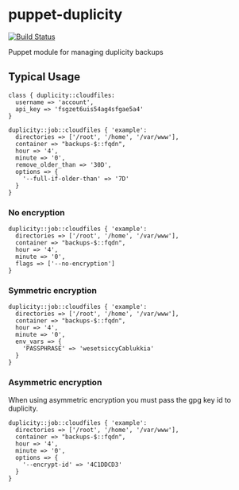 puppet-duplicity
================

[![Build Status](https://travis-ci.org/JCotton1123/puppet-duplicity.svg?branch=master)](https://travis-ci.org/JCotton1123/puppet-duplicity)

Puppet module for managing duplicity backups

## Typical Usage

```puppet
class { duplicity::cloudfiles:
  username => 'account',
  api_key => 'fsgzet6uis54ag4sfgae5a4'
}
```

```puppet
duplicity::job::cloudfiles { 'example':
  directories => ['/root', '/home', '/var/www'],
  container => "backups-$::fqdn",
  hour => '4',
  minute => '0',
  remove_older_than => '30D',
  options => {
    '--full-if-older-than' => '7D' 
  }
}
```

### No encryption

```puppet
duplicity::job::cloudfiles { 'example':
  directories => ['/root', '/home', '/var/www'],
  container => "backups-$::fqdn",
  hour => '4',
  minute => '0',
  flags => ['--no-encryption']
}
```

### Symmetric encryption

```puppet
duplicity::job::cloudfiles { 'example':
  directories => ['/root', '/home', '/var/www'],
  container => "backups-$::fqdn",
  hour => '4',
  minute => '0',
  env_vars => {
    'PASSPHRASE' => 'wesetsiccyCablukkia'
  }
}
```

### Asymmetric encryption

When using asymmetric encryption you must pass the gpg key id to duplicity.

```puppet
duplicity::job::cloudfiles { 'example':
  directories => ['/root', '/home', '/var/www'],
  container => "backups-$::fqdn",
  hour => '4',
  minute => '0',
  options => {
    '--encrypt-id' => '4C1DDCD3'
  }
}
```

